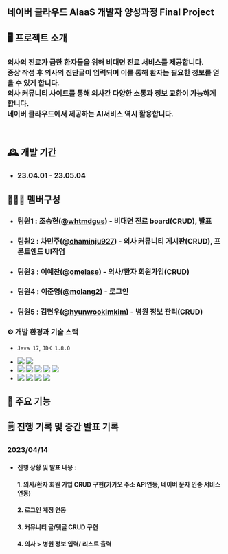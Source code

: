## 네이버 클라우드 AIaaS 개발자 양성과정 Final Project

## 🖥️ 프로젝트 소개
### 의사의 진료가 급한 환자들을 위해 비대면 진료 서비스를 제공합니다. <br>증상 작성 후 의사의 진단글이 입력되며 이를 통해 환자는 필요한 정보를 얻을 수 있게 합니다.<br>의사 커뮤니티 사이트를 통해 의사간 다양한 소통과 정보 교환이 가능하게 합니다.<br> 네이버 클라우드에서 제공하는 AI서비스 역시 활용합니다.
<br>

## 🕰️ 개발 기간
* ### 23.04.01 - 23.05.04

## 🧑‍🤝‍🧑 멤버구성
 - ### 팀원1 : 조승현([@whtmdgus](http://github.com/whtmdgus)) - 비대면 진료 board(CRUD), 발표
 - ### 팀원2 : 차민주([@chaminju927](http://github.com/chaminju927)) - 의사 커뮤니티 게시판(CRUD), 프론트엔드 UI작업
 - ### 팀원3 : 이예찬([@omelase](http://github.com/omelase)) - 의사/환자 회원가입(CRUD)
 - ### 팀원4 : 이준영([@molang2](http://github.com/molang2)) - 로그인
 - ### 팀원5 : 김현우([@hyunwookimkim](http://github.com/hyunwookimkim)) - 병원 정보 관리(CRUD)

### ⚙️ 개발 환경과 기술 스택
- `Java 17`, `JDK 1.8.0`
<!--- **IDE** : STS 3.9-->
- <img src="https://img.shields.io/badge/Spring Boot-6DB33F?style=flat&logo=Spring Boot&logoColor=white"/>  <img src="https://img.shields.io/badge/MariaDB-003545?style=flat&logo=MariaDB&logoColor=white"/>
- <img src="https://img.shields.io/badge/React-61DAFB?style=flat&logo=React&logoColor=white"/>  <img src="https://img.shields.io/badge/HTML-E34F26?style=flat-square&logo=HTML&logoColor=white"/>  <img src="https://img.shields.io/badge/CSS-1572B6?style=flat-square&logo=CSS&logoColor=white"/>  <img src="https://img.shields.io/badge/JavaScript-F7DF1E?style=flat-square&logo=JavaScript&logoColor=white"/>  <img src="https://img.shields.io/badge/jQuery-0769AD?style=flat-square&logo=jQuery&logoColor=white"/>
- <img src="https://img.shields.io/badge/GitHub-181717?style=flat-square&logo=GitHub&logoColor=white"/>  <img src="https://img.shields.io/badge/NaverCloud-03C75A?style=flat-square&logo=NaverCloud&logoColor=white"/>  <img src="https://img.shields.io/badge/Docker-2496ED?style=flat-square&logo=Docker&logoColor=white"/>  <img src="https://img.shields.io/badge/Jenkins-D24939?style=flat-square&logo=Jenkins&logoColor=white"/>

## 📌 주요 기능
<!--
#### 로그인 - <a href="https://github.com/chaehyuenwoo/SpringBoot-Project-MEGABOX/wiki/%EC%A3%BC%EC%9A%94-%EA%B8%B0%EB%8A%A5-%EC%86%8C%EA%B0%9C(Login)" >상세보기 - WIKI 이동</a>
- DB값 검증
- ID찾기, PW찾기
- 로그인 시 쿠키(Cookie) 및 세션(Session) 생성
#### 회원가입 - <a href="https://github.com/chaehyuenwoo/SpringBoot-Project-MEGABOX/wiki/%EC%A3%BC%EC%9A%94-%EA%B8%B0%EB%8A%A5-%EC%86%8C%EA%B0%9C(Member)" >상세보기 - WIKI 이동</a>
- 주소 API 연동
- ID 중복 체크
#### 마이 페이지 - <a href="https://github.com/chaehyuenwoo/SpringBoot-Project-MEGABOX/wiki/%EC%A3%BC%EC%9A%94-%EA%B8%B0%EB%8A%A5-%EC%86%8C%EA%B0%9C(Member)" >상세보기 - WIKI 이동</a>
- 주소 API 연동
- 회원정보 변경

#### 영화 예매 - <a href="https://github.com/chaehyuenwoo/SpringBoot-Project-MEGABOX/wiki/%EC%A3%BC%EC%9A%94-%EA%B8%B0%EB%8A%A5-%EC%86%8C%EA%B0%9C(%EC%98%81%ED%99%94-%EC%98%88%EB%A7%A4)" >상세보기 - WIKI 이동</a>
- 영화 선택(날짜 지정)
- 영화관 선택(대분류/소분류 선택) 및 시간 선택
- 좌석 선택
- 결제 페이지
- 예매 완료
#### 메인 페이지 - <a href="https://github.com/chaehyuenwoo/SpringBoot-Project-MEGABOX/wiki/%EC%A3%BC%EC%9A%94-%EA%B8%B0%EB%8A%A5-%EC%86%8C%EA%B0%9C(%EB%A9%94%EC%9D%B8-Page)" >상세보기 - WIKI 이동</a>
- YouTube API 연동
- 메인 포스터(영화) 이미지 슬라이드(CSS)
#### 1대1문의 및 공지사항 - <a href="" >상세보기 - WIKI 이동</a> 
- 글 작성, 읽기, 수정, 삭제(CRUD)

#### 관리자 페이지 
- 영화관 추가(대분류, 소분류)
- 영화 추가(상영시간 및 상영관 설정)
-->

## 🗒 진행 기록 및 중간 발표 기록
### 2023/04/14
- #### 진행 상황 및 발표 내용 : 
  #### 1. 의사/환자 회원 가입 CRUD 구현(카카오 주소 API연동, 네이버 문자 인증 서비스 연동)
  #### 2. 로그인 계정 연동
  #### 3. 커뮤니티 글/댓글 CRUD 구현
  #### 4. 의사 > 병원 정보 입력/ 리스트 출력 